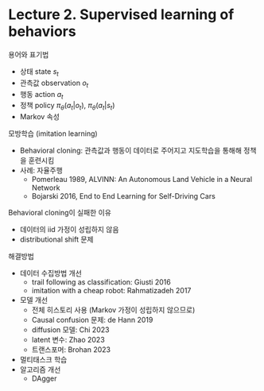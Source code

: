 # Lecture 2. Supervised learning of behaviors

용어와 표기법
- 상태 state $s_t$
- 관측값 observation $o_t$
- 행동 action $a_t$
- 정책 policy $\pi_{\theta}(a_t|o_t)$, $\pi_{\theta}(a_t|s_t)$
- Markov 속성

모방학습 (imitation learning)
- Behavioral cloning: 관측값과 행동이 데이터로 주어지고 지도학습을 통해해 정책을 훈련시킴
- 사례: 자율주행
  - Pomerleau 1989, ALVINN: An Autonomous Land Vehicle in a Neural Network
  - Bojarski 2016, End to End Learning for Self-Driving Cars
 
Behavioral cloning이 실패한 이유
- 데이터의 iid 가정이 성립하지 않음
- distributional shift 문제

해결방법
- 데이터 수집방법 개선
  - trail following as classification: Giusti 2016
  - imitation with a cheap robot: Rahmatizadeh 2017
- 모델 개선
  - 전체 히스토리 사용 (Markov 가정이 성립하지 않으므로)
  - Causal confusion 문제: de Hann 2019
  - diffusion 모델: Chi 2023
  - latent 변수: Zhao 2023
  - 트랜스포머: Brohan 2023
- 멀티태스크 학습
- 알고리즘 개선
  - DAgger


  

